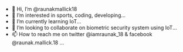 - 👋 Hi, I’m @raunakmallick18
- 👀 I’m interested in sports, coding, developing...
- 🌱 I’m currently learning IoT...
- 💞️ I’m looking to collaborate on biometric security system using IoT...
- 📫 How to reach me on twitter @iamraunak_18 & facebook @raunak.mallick.18 ...

<!---
raunakmallick18/raunakmallick18 is a ✨ special ✨ repository because its `README.md` (this file) appears on your GitHub profile.
You can click the Preview link to take a look at your changes.
--->
